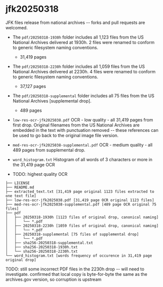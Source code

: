 # jfk20250318
JFK files release from national archives -- forks and pull requests are welcomed.

* The `pdf/20250318-1930h` folder includes all 1,123 files from the US National Archives delivered at 1930h.  2 files were renamed to conform to generic filesystem naming conventions.
  * 31,419 pages

* The `pdf/20250318-2230h` folder includes all 1,059 files from the US National Archives delivered at 2230h.  4 files were renamed to conform to generic filesystem naming conventions.
  * 37,127 pages

* The `pdf/20250318-supplemental` folder includes all 75 files from the US National Archives [supplemental drop].
  * 489 pages 

* `low-res-ocr-jfk2025038.pdf` OCR - low quality - all 31,419 pages from first drop.   Original filenames from the US National Archives are embedded in the text with punctuation removed -- these references can be used to go back to the original image file version.

* `med-res-ocr-jfk2025038-supplemental.pdf` OCR - medium quality - all 489 pages from supplemental drop.

* `word_histogram.txt` Histogram of all words of 3 characters or more in the 31,419 page OCR

* TODO: highest quality OCR
```
├── LICENSE
├── README.md
├── extracted_text.txt [31,419 page original 1123 files extracted to one text file]
├── low-res-ocr-jfk2025038.pdf [31,419 page OCR original 1123 files]
├── med-res-ocr-jfk2025038-supplemental.pdf [489 page OCR original 75 files]
├── pdf
│   ├── 20250318-1930h [1123 files of original drop, canonical naming]
│   │   └── *.pdf
│   ├── 20250318-2230h [1059 files of original drop, canonical naming]
│   │   └── *.pdf
│   ├── 20250318-supplemental [75 files of supplemental drop]
│   │   └── *.pdf
│   ├── sha256-20250318-supplemental.txt
│   ├── sha256-20250318-1930h.txt
│   └── sha256-20250318-2230h.txt
└── word_histogram.txt [words frequency of occurence in 31,419 page original drop]
```

TODO: still some incorrect PDF files in the 2230h drop -- will need to investigate.  confirmed that local copy is byte-for-byte the same as the archives.gov version, so corruption is upstream
